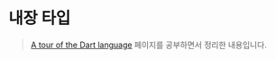 # 내장 타입

> [A tour of the Dart language](https://dart.dev/guides/language/language-tour) 페이지를 공부하면서 정리한 내용입니다.


